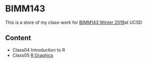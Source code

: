 # BIMM143

This is a store of my class-work for [BIMM143 Winter 2019](https://github.com/SeliceZ/BIMM143/edit/master/README.md)at UCSD

## Content
- Class04 Introduction to R
- Class05 [R Graphics](https://github.com/SeliceZ/BIMM143/tree/master/class05)


